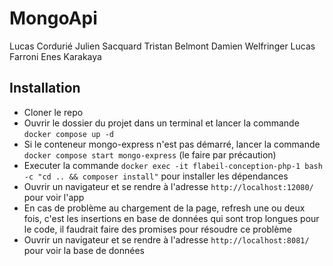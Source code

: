 # MongoApi

Lucas Cordurié
Julien Sacquard
Tristan Belmont
Damien Welfringer
Lucas Farroni
Enes Karakaya

## Installation

- Cloner le repo
- Ouvrir le dossier du projet dans un terminal et lancer la commande `docker compose up -d`
- Si le conteneur mongo-express n'est pas démarré, lancer la commande `docker compose start mongo-express` (le faire par précaution)
- Executer la commande `docker exec -it flabeil-conception-php-1 bash -c "cd .. && composer install"` pour installer les dépendances
- Ouvrir un navigateur et se rendre à l'adresse `http://localhost:12080/` pour voir l'app
- En cas de problème au chargement de la page, refresh une ou deux fois, c'est les insertions en base de données qui sont trop longues pour le code, il faudrait faire des promises pour résoudre ce problème
- Ouvrir un navigateur et se rendre à l'adresse `http://localhost:8081/` pour voir la base de données
